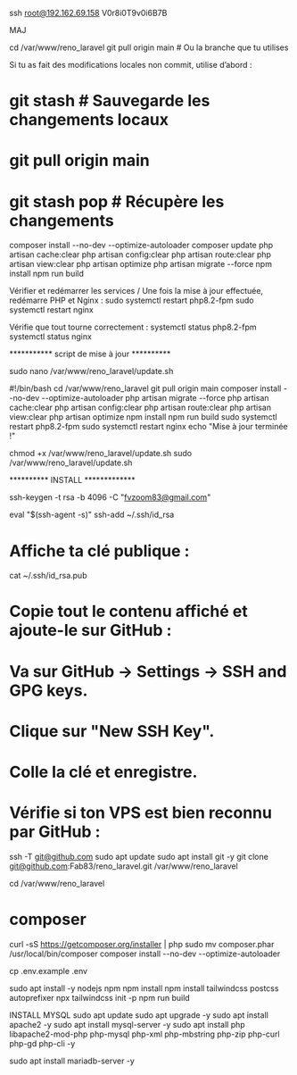 ssh root@192.162.69.158
V0r8i0T9v0i6B7B

MAJ

cd /var/www/reno_laravel
git pull origin main  # Ou la branche que tu utilises

Si tu as fait des modifications locales non commit, utilise d’abord :
# git stash  # Sauvegarde les changements locaux
# git pull origin main
# git stash pop  # Récupère les changements
composer install --no-dev --optimize-autoloader
composer update
php artisan cache:clear
php artisan config:clear
php artisan route:clear
php artisan view:clear
php artisan optimize
php artisan migrate --force
npm install
npm run build

Vérifier et redémarrer les services / Une fois la mise à jour effectuée, redémarre PHP et Nginx :
sudo systemctl restart php8.2-fpm
sudo systemctl restart nginx

Vérifie que tout tourne correctement :
systemctl status php8.2-fpm
systemctl status nginx

***********  script de mise à jour **********

sudo nano /var/www/reno_laravel/update.sh


#!/bin/bash
cd /var/www/reno_laravel
git pull origin main
composer install --no-dev --optimize-autoloader
php artisan migrate --force
php artisan cache:clear
php artisan config:clear
php artisan route:clear
php artisan view:clear
php artisan optimize
npm install
npm run build
sudo systemctl restart php8.2-fpm
sudo systemctl restart nginx
echo "Mise à jour terminée !"

chmod +x /var/www/reno_laravel/update.sh
sudo /var/www/reno_laravel/update.sh


********** INSTALL *************

ssh-keygen -t rsa -b 4096 -C "fvzoom83@gmail.com"

eval "$(ssh-agent -s)"
ssh-add ~/.ssh/id_rsa

# Affiche ta clé publique :
cat ~/.ssh/id_rsa.pub
# Copie tout le contenu affiché et ajoute-le sur GitHub :
# Va sur GitHub → Settings → SSH and GPG keys.
# Clique sur "New SSH Key".
# Colle la clé et enregistre.

# Vérifie si ton VPS est bien reconnu par GitHub :
ssh -T git@github.com
sudo apt update
sudo apt install git -y
git clone git@github.com:Fab83/reno_laravel.git /var/www/reno_laravel

cd /var/www/reno_laravel
# composer
curl -sS https://getcomposer.org/installer | php
sudo mv composer.phar /usr/local/bin/composer
composer install --no-dev --optimize-autoloader

cp .env.example .env

sudo apt install -y nodejs npm
npm install
npm install tailwindcss postcss autoprefixer
npx tailwindcss init -p
npm run build

INSTALL MYSQL
sudo apt update
sudo apt upgrade -y
sudo apt install apache2 -y
sudo apt install mysql-server -y
sudo apt install php libapache2-mod-php php-mysql php-xml php-mbstring php-zip php-curl php-gd php-cli -y

sudo apt install mariadb-server -y